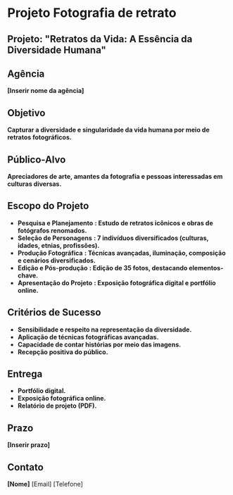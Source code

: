 # **Projeto Fotografia de retrato**

## Projeto: "Retratos da Vida: A Essência da Diversidade Humana"

## Agência

**[Inserir nome da agência]**

## Objetivo

**Capturar a diversidade e singularidade da vida humana por meio de retratos fotográficos.**

## Público-Alvo

**Apreciadores de arte, amantes da fotografia e pessoas interessadas em culturas diversas.**

## Escopo do Projeto

* **Pesquisa e Planejamento** **: Estudo de retratos icônicos e obras de fotógrafos renomados.**
* **Seleção de Personagens** **: 7 indivíduos diversificados (culturas, idades, etnias, profissões).**
* **Produção Fotográfica** **: Técnicas avançadas, iluminação, composição e cenários diversificados.**
* **Edição e Pós-produção** **: Edição de 35 fotos, destacando elementos-chave.**
* **Apresentação do Projeto** **: Exposição fotográfica digital e portfólio online.**

## Critérios de Sucesso

* **Sensibilidade e respeito na representação da diversidade.**
* **Aplicação de técnicas fotográficas avançadas.**
* **Capacidade de contar histórias por meio das imagens.**
* **Recepção positiva do público.**

## Entrega

* **Portfólio digital.**
* **Exposição fotográfica online.**
* **Relatório de projeto (PDF).**

## Prazo

**[Inserir prazo]**

## Contato

**[Nome]**
[Email]
[Telefone]
